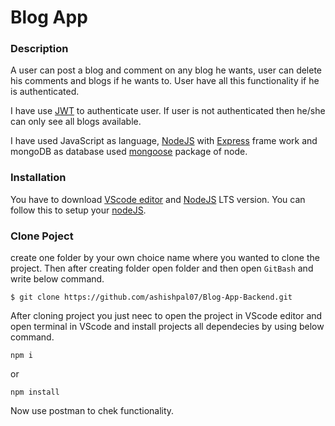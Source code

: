 # Blog App

### Description
A user can post a blog and comment on any blog he wants, user can delete his comments and blogs if he wants to. User have all this functionality if he is authenticated. 

I have use [JWT](https://www.npmjs.com/package/jsonwebtoken) to authenticate user. If user is not authenticated then he/she can only see all blogs available. 

I have used JavaScript as language, [NodeJS](https://nodejs.org/en) with [Express](https://www.npmjs.com/package/express) frame work and mongoDB as database used [mongoose](https://www.npmjs.com/package/mongoose) package of node.

### Installation
You have to download [VScode editor](https://code.visualstudio.com/download) and [NodeJS](https://nodejs.org/en) LTS version.
You can follow this to setup your [nodeJS](https://developer.mozilla.org/en-US/docs/Learn/Server-side/Express_Nodejs/development_environment#windows).

### Clone Poject
create one folder by your own choice name where you wanted to clone the project. Then after creating folder open folder and then open ```GitBash``` and write below command.  
```
$ git clone https://github.com/ashishpal07/Blog-App-Backend.git
```
After cloning project you just neec to open the project in VScode editor and open terminal in VScode and install projects all dependecies by using below command.

```npm i``` 

or 

```npm install```

Now use postman to chek functionality.
